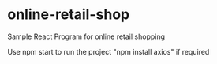 # online-retail-shop
Sample React Program  for online retail shopping

Use npm start to run the project
"npm install axios" if required
